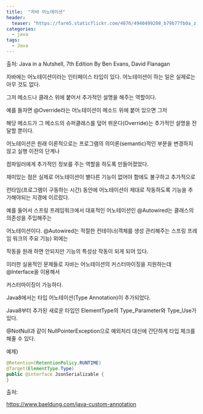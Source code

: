 ```yaml
---
title:  "자바 어노테이션"
header:
  teaser: "https://farm5.staticflickr.com/4076/4940499208_b79b77fb0a_z.jpg"
categories: 
  - java
tags:
  - Java
---
```

출처: Java in a Nutshell, 7th Edition By Ben Evans, David Flanagan

  자바에는 어노테이션이라는 인터페이스 타입이 있다. 어노테이션이 하는 일은 실제로는 아무 것도 없다.
  
그저 메소드나 클래스 위에 붙어서 추가적인 설명을 해주는 역할이다.

  예를 들자면 @Override라는 어노테이션이 메소드 위에 붙어 있으면 그저
  
해당 메소드가 그 메소드의 슈퍼클래스를 덮어 쒸운다(Override)는 추가적인 설명을 전달할 뿐이다.

  어노테이션은 원래 이론적으로는 프로그램의 의미론(semantic)적인 부분을 변경하지 않고 실행 이전의 단계나
  
컴파일러에게 추가적인 정보를 주는 역할을 하도록 만들어졌었다. 

  재미있는 점은 실제로 어노테이션이 별다른 기능이 없어야 함에도 불구하고 추가적으로
  
 런타임(프로그램이 구동하는 시간) 동안에 어노테이션이 제대로 작동하도록 기능을 추가해야되는 지경에 이르렀다.
 
  예를 들어서 스프링 프레임워크에서 대표적인 어노테이션인 @Autowired는 클래스의 의존성을 주입해주는

어노테이션이다. @Autowired는 적절한 컨테이너(객체를 생성 관리해주는 스프링 프레임 워크의 주요 기능) 외에는
 
작동을 원래 하면 안되지만 기능의 특성상 작동이 되게 되어 있다.

  이러한 실용적인 문제들로 자바는 어노테이션의 커스터마이징을 지원하는데 @Interface을 이용해서

커스터마이징이 가능하다.

  Java8에서는 타입 어노테이션(Type Annotation)이 추가되었다.
  
 Java8부터 추가된 새로운 타입인 ElementType의 Type_Parameter와 Type_Use가 있다.
 
 @NotNull과 같이 NullPointerException으로 예외처리 대신에 간단하게 타입 체크를 해줄 수 있다.


 예제)
```java
@Retention(RetentionPolicy.RUNTIME)
@Target(ElementType.Type)
public @interface JsonSerializable {
}

```

출처: 

https://www.baeldung.com/java-custom-annotation


   
  
[^posts]: Footnote test.
